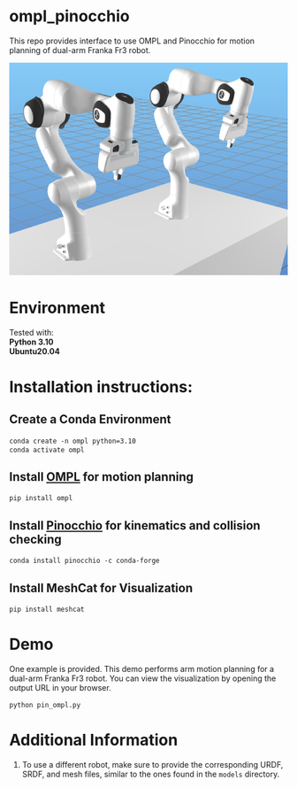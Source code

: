 # ompl_pinocchio
This repo provides interface to use OMPL and Pinocchio for motion planning of dual-arm Franka Fr3 robot.

![example](/images/example.png)

# Environment
Tested with:<br>
**Python 3.10**<br>
**Ubuntu20.04**

# Installation instructions:

## Create a Conda Environment 
```
conda create -n ompl python=3.10
conda activate ompl
```

## Install [OMPL](https://ompl.kavrakilab.org/installation.html) for motion planning
```
pip install ompl
```
## Install [Pinocchio](https://github.com/stack-of-tasks/pinocchio) for kinematics and collision checking
```
conda install pinocchio -c conda-forge
```

## Install MeshCat for Visualization
```
pip install meshcat
```

# Demo
One example is provided.
This demo performs arm motion planning for a dual-arm Franka Fr3 robot.
You can view the visualization by opening the output URL in your browser.

```
python pin_ompl.py
```


# Additional Information
1. To use a different robot, make sure to provide the corresponding URDF, SRDF, and mesh files, similar to the ones found in the `models` directory.
